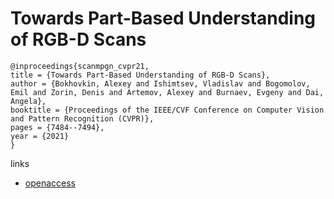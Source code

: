 # Towards Part-Based Understanding of RGB-D Scans

```
@inproceedings{scanmpgn_cvpr21,
title = {Towards Part-Based Understanding of RGB-D Scans},
author = {Bokhovkin, Alexey and Ishimtsev, Vladislav and Bogomolov, Emil and Zorin, Denis and Artemov, Alexey and Burnaev, Evgeny and Dai, Angela},
booktitle = {Proceedings of the IEEE/CVF Conference on Computer Vision and Pattern Recognition (CVPR)},
pages = {7484--7494},
year = {2021}
}
```
links
- [openaccess](http://openaccess.thecvf.com//content/CVPR2021/html/Bokhovkin_Towards_Part-Based_Understanding_of_RGB-D_Scans_CVPR_2021_paper.html)
